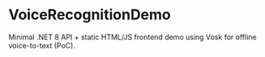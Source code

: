 # VoiceRecognitionDemo
Minimal .NET 8 API + static HTML/JS frontend demo using Vosk for offline voice-to-text (PoC).
